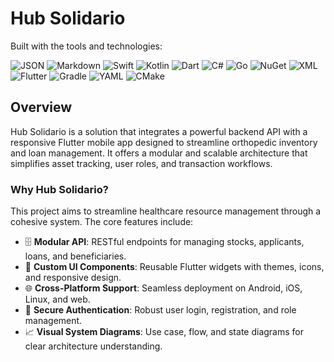 # Hub Solidario

Built with the tools and technologies:

![JSON](https://img.shields.io/badge/json-%23000000.svg?style=for-the-badge&logo=json&logoColor=white)
![Markdown](https://img.shields.io/badge/markdown-%23000000.svg?style=for-the-badge&logo=markdown&logoColor=white)
![Swift](https://img.shields.io/badge/swift-%23FD5800.svg?style=for-the-badge&logo=swift&logoColor=white)
![Kotlin](https://img.shields.io/badge/kotlin-%237F52FF.svg?style=for-the-badge&logo=kotlin&logoColor=white)
![Dart](https://img.shields.io/badge/dart-%230175C2.svg?style=for-the-badge&logo=dart&logoColor=white)
![C#](https://img.shields.io/badge/c%23-%23239120.svg?style=for-the-badge&logo=c-sharp&logoColor=white)
![Go](https://img.shields.io/badge/go-%2300ADD8.svg?style=for-the-badge&logo=go&logoColor=white)
![NuGet](https://img.shields.io/badge/nuget-%23004880.svg?style=for-the-badge&logo=nuget&logoColor=white)
![XML](https://img.shields.io/badge/xml-%23000.svg?style=for-the-badge&logo=xml&logoColor=white)
![Flutter](https://img.shields.io/badge/Flutter-%2302569B.svg?style=for-the-badge&logo=flutter&logoColor=white)
![Gradle](https://img.shields.io/badge/Gradle-%2302303A.svg?style=for-the-badge&logo=gradle&logoColor=white)
![YAML](https://img.shields.io/badge/yaml-%23CB171E.svg?style=for-the-badge&logo=yaml&logoColor=white)
![CMake](https://img.shields.io/badge/cmake-%23008F00.svg?style=for-the-badge&logo=cmake&logoColor=white)

## Overview

Hub Solidario is a solution that integrates a powerful backend API with a responsive Flutter mobile app designed to streamline orthopedic inventory and loan management. It offers a modular and scalable architecture that simplifies asset tracking, user roles, and transaction workflows.

### Why Hub Solidario?

This project aims to streamline healthcare resource management through a cohesive system. The core features include:

- 🗄️ **Modular API**: RESTful endpoints for managing stocks, applicants, loans, and beneficiaries.
- 🎨 **Custom UI Components**: Reusable Flutter widgets with themes, icons, and responsive design.
- 🌐 **Cross-Platform Support**: Seamless deployment on Android, iOS, Linux, and web.
- 🔑 **Secure Authentication**: Robust user login, registration, and role management.
- 📈 **Visual System Diagrams**: Use case, flow, and state diagrams for clear architecture understanding.
